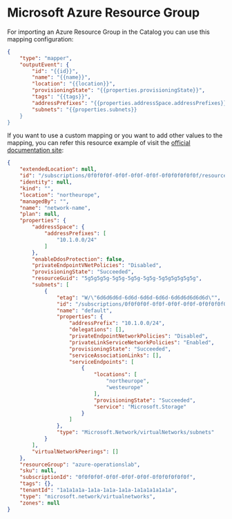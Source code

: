 # Microsoft Azure Resource Group

For importing an Azure Resource Group in the Catalog you can use this mapping configuration:

```json
{
	"type": "mapper",
	"outputEvent": {
		"id": "{{id}}",
		"name": "{{name}}",
		"location": "{{location}}",
		"provisioningState": "{{properties.provisioningState}}",
		"tags": "{{tags}}",
		"addressPrefixes": "{{properties.addressSpace.addressPrefixes}}",
		"subnets": "{{properties.subnets}}
	}
}
```

If you want to use a custom mapping or you want to add other values to the mapping, you can refer
this resource example of visit the [official documentation site]:

```json
{
	"extendedLocation": null,
	"id": "/subscriptions/0f0f0f0f-0f0f-0f0f-0f0f-0f0f0f0f0f0f/resourceGroups/group-name/providers/Microsoft.Network/virtualNetworks/network-name",
	"identity": null,
	"kind": "",
	"location": "northeurope",
	"managedBy": "",
	"name": "network-name",
	"plan": null,
	"properties": {
		"addressSpace": {
			"addressPrefixes": [
				"10.1.0.0/24"
			]
		},
		"enableDdosProtection": false,
		"privateEndpointVNetPolicies": "Disabled",
		"provisioningState": "Succeeded",
		"resourceGuid": "5g5g5g5g-5g5g-5g5g-5g5g-5g5g5g5g5g5g",
		"subnets": [
			{
				"etag": "W/\"6d6d6d6d-6d6d-6d6d-6d6d-6d6d6d6d6d6d\"",
				"id": "/subscriptions/0f0f0f0f-0f0f-0f0f-0f0f-0f0f0f0f0f0f/resourceGroups/group-name/providers/Microsoft.Network/virtualNetworks/network-name/subnets/default",
				"name": "default",
				"properties": {
					"addressPrefix": "10.1.0.0/24",
					"delegations": [],
					"privateEndpointNetworkPolicies": "Disabled",
					"privateLinkServiceNetworkPolicies": "Enabled",
					"provisioningState": "Succeeded",
					"serviceAssociationLinks": [],
					"serviceEndpoints": [
						{
							"locations": [
								"northeurope",
								"westeurope"
							],
							"provisioningState": "Succeeded",
							"service": "Microsoft.Storage"
						}
					]
				},
				"type": "Microsoft.Network/virtualNetworks/subnets"
			}
		],
		"virtualNetworkPeerings": []
	},
	"resourceGroup": "azure-operationslab",
	"sku": null,
	"subscriptionId": "0f0f0f0f-0f0f-0f0f-0f0f-0f0f0f0f0f0f",
	"tags": {},
	"tenantId": "1a1a1a1a-1a1a-1a1a-1a1a-1a1a1a1a1a1a",
	"type": "microsoft.network/virtualnetworks",
	"zones": null
}
```

[official documentation site]: https://learn.microsoft.com/en-us/rest/api/virtualnetwork/virtual-networks/get?view=rest-virtualnetwork-2024-10-01&tabs=HTTP#virtualnetwork
